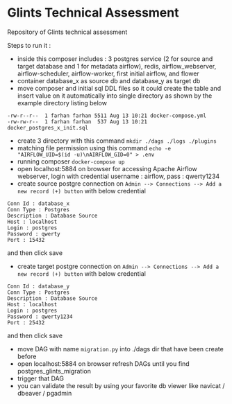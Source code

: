 # Glints Technical Assessment
Repository of Glints technical assessment

Steps to run it :
* inside this composer includes : 3 postgres service (2 for source and target database and 1 for metadata airflow), redis, airflow_webserver, airflow-scheduler, airflow-worker, first initial airflow, and flower
* container database_x as source db and database_y as target db
* move composer and initial sql DDL files so it could create the table and insert value on it automatically into single directory as shown by the example directory listing below
```
-rw-r--r--  1 farhan farhan 5511 Aug 13 10:21 docker-compose.yml
-rw-rw-r--  1 farhan farhan  537 Aug 13 10:21 docker_postgres_x_init.sql
```
* create 3 directory with this command `mkdir ./dags ./logs ./plugins`
* matching file permission using this command `echo -e "AIRFLOW_UID=$(id -u)\nAIRFLOW_GID=0" > .env`
* running composer `docker-compose up`
* open localhost:5884 on browser for accessing Apache Airflow webserver, login with credential username : airflow, pass : qwerty1234
* create source postgre connection on `Admin --> Connections --> Add a new record (+) button` with below credential
```
Conn Id : database_x
Conn Type : Postgres
Description : Database Source
Host : localhost
Login : postgres
Password : qwerty
Port : 15432
```
and then click save
* create target postgre connection on `Admin --> Connections --> Add a new record (+) button` with below credential
```
Conn Id : database_y
Conn Type : Postgres
Description : Database Source
Host : localhost
Login : postgres
Password : qwerty1234
Port : 25432
```
and then click save
* move DAG with name `migration.py` into ./dags dir that have been create before
* open localhost:5884 on browser refresh DAGs until you find postgres_glints_migration
* trigger that DAG
* you can validate the result by using your favorite db viewer like navicat / dbeaver / pgadmin
